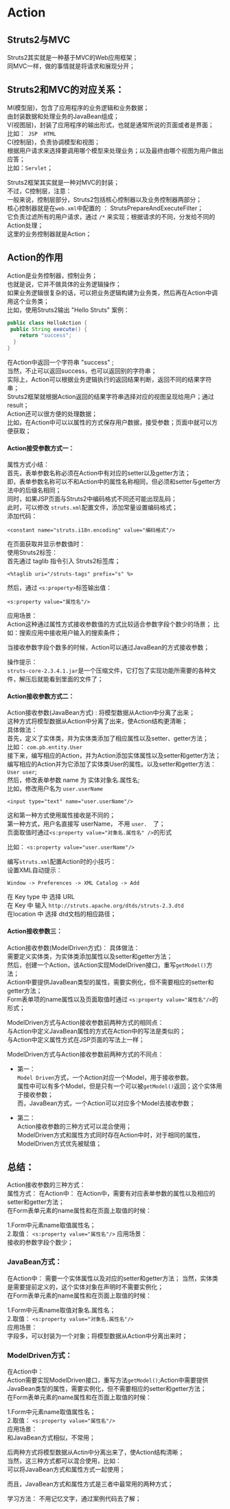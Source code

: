 # Action
## Struts2与MVC
Struts2其实就是一种基于MVC的Web应用框架；          
同MVC一样，做的事情就是将请求和展现分开；         

## Struts2和MVC的对应关系：
M(模型层)，包含了应用程序的业务逻辑和业务数据；         
由封装数据和处理业务的JavaBean组成；          
V(视图层)，封装了应用程序的输出形式，也就是通常所说的页面或者是界面；                 
比如：` JSP  HTML`          
C(控制层)，负责协调模型和视图；            
根据用户请求来选择要调用哪个模型来处理业务；以及最终由哪个视图为用户做出应答；          
比如：`Servlet`；          

Struts2框架其实就是一种对MVC的封装；        
不过，C控制层，注意：           
一般来说，控制层部分，Struts2包括核心控制器以及业务控制器两部分；         
核心控制器就是在`web.xml`中配置的 ： StrutsPrepareAndExecuteFilter；           
它负责过滤所有的用户请求，通过 `/*` 来实现；根据请求的不同，分发给不同的Action处理；       
这里的业务控制器就是Action；             


## Action的作用
Action是业务控制器，控制业务；   
也就是说，它并不做具体的业务逻辑操作；            
如果业务逻辑很复杂的话，可以把业务逻辑构建为业务类，然后再在Action中调用这个业务类；         
比如，使用Struts2输出 "Hello Struts"  案例：
```java
public class HelloAction {
 public String execute() {
    return "success";
  }
}
```

在Action中返回一个字符串 "success" ;         
当然，不止可以返回success，也可以返回别的字符串；        
实际上，Action可以根据业务逻辑执行的返回结果判断，返回不同的结果字符串；         
Struts2框架就根据Action返回的结果字符串选择对应的视图呈现给用户；通过 result；                   
Action还可以很方便的处理数据；        
比如，在Action中可以以属性的方式保存用户数据，接受参数；页面中就可以方便获取；        
 

#### Action接受参数方式一：  
属性方式小结：    
首先，表单参数名称必须在Action中有对应的setter以及getter方法；   
即，表单参数名称可以不和Action中的属性名称相同，但必须和setter与getter方法中的后缀名相同；             
同时，如果JSP页面与Struts2中编码格式不同还可能出现乱码；        
此时，可以修改 `struts.xml`配置文件，添加常量设置编码格式；            
添加代码：            
```
<constant name="struts.i18n.encoding" value="编码格式"/>
```

在页面获取并显示参数值时：     
使用Struts2标签：        
首先通过 taglib 指令引入 Struts2标签库；           
```
<%taglib uri="/struts-tags" prefix="s" %>
```

然后，通过 `<s:property>`标签输出值：
```
<s:property value="属性名"/>
```

应用场景：    
Action这种通过属性方式接收参数值的方式比较适合参数字段个数少的场景； 
比如：搜索应用中接收用户输入的搜索条件；             


当接收参数字段个数多的时候，Action可以通过JavaBean的方式接收参数；       


操作提示：    
`struts-core-2.3.4.1.jar`是一个压缩文件，它打包了实现功能所需要的各种文件，解压后就能看到里面的文件了；   


#### Action接收参数方式二：
Action接收参数(JavaBean方式) : 将模型数据从Action中分离了出来；             
这种方式将模型数据从Action中分离了出来，使Action结构更清晰；           
具体做法：     
首先，定义了实体类，并为实体类添加了相应属性以及setter、getter方法；             
比如： `com.pb.entity.User`          
接下来，编写相应的Action，并为Action添加实体属性以及setter和getter方法；       
编写相应的Action并为它添加了实体类User的属性。以及setter和getter方法： `User user`;         
然后，修改表单参数 name 为 实体对象名.属性名;          
比如，修改用户名为 `user.userName`   
```
<input type="text" name="user.userName"/>
```
这和第一种方式使用属性接收是不同的；    
第一种方式，用户名直接写 userName， 不用 `user.  `了；                     
页面取值时通过` <s:property value="对象名.属性名" /> `的形式

比如： `<s:property value="user.userName"/>`

编写`struts.xml`配置Action时的小技巧：          
设置XML自动提示：
```
Window -> Preferences -> XML Catalog -> Add 
```
在 Key type 中 选择 URL            
在 Key 中 输入   `http://struts.apache.org/dtds/struts-2.3.dtd`  
在location 中 选择  dtd文档的相应路径；          


#### Action接收参数三：
Action接收参数(ModelDriven方式)： 
具体做法：   
需要定义实体类，为实体类添加属性以及setter和getter方法；             
然后，创建一个Action，该Action实现ModelDriven接口，重写`getModel()`方法；          
Action中要提供JavaBean类型的属性，需要实例化，但不需要相应的setter和getter方法；      
Form表单项的name属性以及页面取值时通过 `<s:property value="属性名"/>`的形式；             


ModelDriven方式与Action接收参数前两种方式的相同点：         
与Action中定义JavaBean属性的方式在Action中的写法是类似的；  
与Action中定义属性方式在JSP页面的写法上一样；      
  
ModelDriven方式与Action接收参数前两种方式的不同点：         

- 第一：    
`Model Driven`方式，一个Action对应一个Model，用于接收参数。    
属性中可以有多个Model，但是只有一个可以被`getModel()`返回；这个实体用于接收参数；       
而，JavaBean方式，一个Action可以对应多个Model去接收参数；            

- 第二：     
Action接收参数的三种方式可以混合使用；      
ModelDriven方式和属性方式同时存在Action中时，对于相同的属性，ModelDriven方式优先被赋值；               

## 总结：
Action接收参数的三种方式：  
属性方式： 
 在Action中： 
在Action中，需要有对应表单参数的属性以及相应的setter和getter方法；          
 在Form表单元素的name属性和在页面上取值的时候：    

1.Form中元素name取值属性名；         
2.取值： `<s:property value="属性名"/>`
 应用场景：     
接收的参数字段个数少；             

### JavaBean方式：
 在Action中： 
需要一个实体属性以及对应的setter和getter方法； 
当然，实体类是需要提前定义的，这个实体对象在声明时不需要实例化；  
 在Form表单元素的name属性和在页面上取值的时候：     

1.Form中元素name取值对象名.属性名；    
2.取值： `<s:property value="对象名.属性名"/>`        
 应用场景：     
字段多，可以封装为一个对象；将模型数据从Action中分离出来时；            

### ModelDriven方式：
 在Action中：  
Action需要实现ModelDriven接口，重写方法`getModel()`;Action中需要提供JavaBean类型的属性，需要实例化，但不需要相应的setter和getter方法；           
 在Form表单元素的name属性和在页面上取值的时候：

1.Form中元素name取值属性名；            
2.取值： `<s:property value="属性名"/>`          
 应用场景：       
和JavaBean方式相似，不常用；         

后两种方式将模型数据从Actin中分离出来了，使Action结构清晰；    
当然，这三种方式都可以混合使用，比如：      
可以将JavaBean方式和属性方式一起使用；      
  
而且，JavaBean方式和属性方式是三者中最常用的两种方式；         
 
学习方法：
不用记忆文字，通过案例代码去了解；